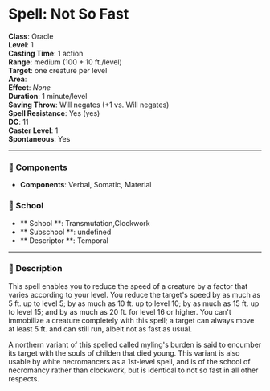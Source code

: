 
# Spell: Not So Fast
**Class**: Oracle  
**Level**: 1  
**Casting Time**: 1 action  
**Range**: medium (100 + 10 ft./level)  
**Target**: one creature per level  
**Area**:   
**Effect**: _None_  
**Duration**: 1 minute/level  
**Saving Throw**: Will negates (+1 vs. Will negates)  
**Spell Resistance**: Yes (yes)  
**DC**: 11  
**Caster Level**: 1  
**Spontaneous**: Yes

---

### 🔮 Components
- **Components**: Verbal, Somatic, Material

### 🏫 School
- ** School **: Transmutation,Clockwork
- ** Subschool **: undefined
- ** Descriptor **: Temporal
---

### 📜 Description
This spell enables you to reduce the speed of a creature by a factor that varies according to your level. You reduce the target's speed by as much as 5 ft. up to level 5; by as much as 10 ft. up to level 10; by as much as 15 ft. up to level 15; and by as much as 20 ft. for level 16 or higher. You can't immobilize a creature completely with this spell; a target can always move at least 5 ft. and can still run, albeit not as fast as usual.

A northern variant of this spelled called myling's burden is said to encumber its target with the souls of childen that died young. This variant is also usable by white necromancers as a 1st-level spell, and is of the school of necromancy rather than clockwork, but is identical to not so fast in all other respects.
